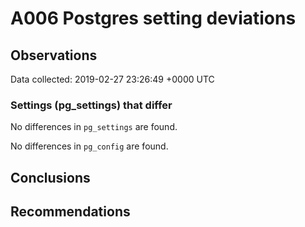 # A006 Postgres setting deviations #

## Observations ##
Data collected: 2019-02-27 23:26:49 +0000 UTC  

### Settings (pg_settings) that differ ###

No differences in `pg_settings` are found.


No differences in `pg_config` are found.



## Conclusions ##


## Recommendations ##

